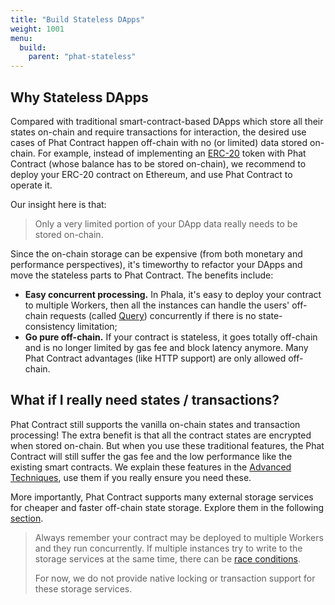```yaml
---
title: "Build Stateless DApps"
weight: 1001
menu:
  build:
    parent: "phat-stateless"
---
```


## Why Stateless DApps

Compared with traditional smart-contract-based DApps which store all their states on-chain and require transactions for interaction, the desired use cases of Phat Contract happen off-chain with no (or limited) data stored on-chain. For example, instead of implementing an [ERC-20](https://ethereum.org/en/developers/docs/standards/tokens/erc-20/) token with Phat Contract (whose balance has to be stored on-chain), we recommend to deploy your ERC-20 contract on Ethereum, and use Phat Contract to operate it.

Our insight here is that:

> Only a very limited portion of your DApp data really needs to be stored on-chain.

Since the on-chain storage can be expensive (from both monetary and performance perspectives), it's timeworthy to refactor your DApps and move the stateless parts to Phat Contract. The benefits include:

- **Easy concurrent processing.** In Phala, it's easy to deploy your contract to multiple Workers, then all the instances can handle the users' off-chain requests (called [Query](/en-us/build/stateless/query-and-tx/#whats-query)) concurrently if there is no state-consistency limitation;
- **Go pure off-chain.** If your contract is stateless, it goes totally off-chain and is no longer limited by gas fee and block latency anymore. Many Phat Contract advantages (like HTTP support) are only allowed off-chain.


## What if I really need states / transactions?

Phat Contract still supports the vanilla on-chain states and transaction processing! The extra benefit is that all the contract states are encrypted when stored on-chain. But when you use these traditional features, the Phat Contract will still suffer the gas fee and the low performance like the existing smart contracts.
We explain these features in the [Advanced Techniques](xxx), use them if you really ensure you need these.

More importantly, Phat Contract supports many external storage services for cheaper and faster off-chain state storage. Explore them in the following [section](/en-us/build/stateful/off-chain-state/).

> Always remember your contract may be deployed to multiple Workers and they run concurrently. If multiple instances try to write to the storage services at the same time, there can be [race conditions](https://ketanbhatt.com/db-concurrency-defects/).
>
> For now, we do not provide native locking or transaction support for these storage services.
